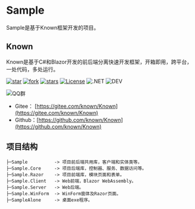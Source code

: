 # Sample

Sample是基于Known框架开发的项目。

## Known

Known是基于C#和Blazor开发的前后端分离快速开发框架，开箱即用，跨平台，一处代码，多处运行。

[![star](https://gitee.com/known/Known/badge/star.svg?theme=dark)](https://gitee.com/known/Known/stargazers)
[![fork](https://gitee.com/known/Known/badge/fork.svg?theme=dark)](https://gitee.com/known/Known/members)
[![stars](https://img.shields.io/github/stars/known/known?color=%231890FF)](https://github.com/known/Known)
[![License](https://img.shields.io/badge/license-Apache2-yellow)](https://gitee.com/known/Known/blob/master/LICENSE)
![.NET](https://img.shields.io/badge/.NET-7.0-green)
![DEV](https://img.shields.io/badge/DEV-VS2022-brightgreen)

![QQ群](https://img.shields.io/badge/QQ群-865982686-blue)

- Gitee： [https://gitee.com/known/Known](https://gitee.com/known/Known)
- Github：[https://github.com/known/Known](https://github.com/known/Known)

## 项目结构

```
├─Sample          -> 项目前后端共用库，客户端和实体类等。
├─Sample.Core     -> 项目后端库，控制器、服务、数据访问等。
├─Sample.Razor    -> 项目前端库，模块页面和表单。
├─Sample.Client   -> Web前端，Blazor WebAssembly。
├─Sample.Server   -> Web后端。
├─Sample.WinForm  -> WinForm窗体及Razor页面。
├─SampleAlone     -> 桌面exe程序。
```
